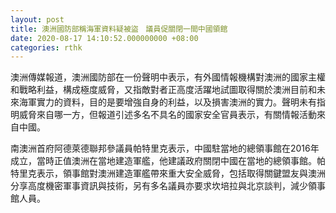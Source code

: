 ```yaml
---
layout: post
title: 澳洲國防部稱海軍資料疑被盜　議員促關閉一間中國領館
date: 2020-08-17 14:10:52.000000000 +08:00
categories: rthk
---
```


澳洲傳媒報道，澳洲國防部在一份聲明中表示，有外國情報機構對澳洲的國家主權和戰略利益，構成極度威脅，又指敵對者正高度活躍地試圖取得關於澳洲目前和未來海軍實力的資料，目的是要增強自身的利益，以及損害澳洲的實力。聲明未有指明威脅來自哪一方，但報道引述多名不具名的國家安全官員表示，有關情報活動來自中國。

南澳洲首府阿德萊德聯邦參議員帕特里克表示，中國駐當地的總領事館在2016年成立，當時正值澳洲在當地建造軍艦，他建議政府關閉中國在當地的總領事館。帕特里克表示，領事館對澳洲建造軍艦帶來重大安全威脅，包括取得關鍵盟友與澳洲分享高度機密軍事資訊與技術，另有多名議員亦要求坎培拉與北京談判，減少領事館人員。
